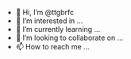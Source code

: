 - 👋 Hi, I’m @ttgbrfc
- 👀 I’m interested in ...
- 🌱 I’m currently learning ...
- 💞️ I’m looking to collaborate on ...
- 📫 How to reach me ...

<!---
ttgbrfc/ttgbrfc is a ✨ special ✨ repository because its `README.md` (this file) appears on your GitHub profile.
You can click the Preview link to take a look at your changes.
--->
